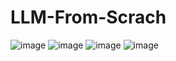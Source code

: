 # LLM-From-Scrach

![image](https://img.shields.io/badge/Version-1.3.1-blue.svg)
![image](https://img.shields.io/badge/Python-3.11-blue.svg)
![image](https://img.shields.io/badge/Mac-OS-white.svg)
![image](https://img.shields.io/badge/Hugging-Face-yallo.svg)

